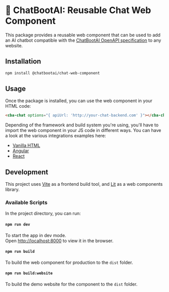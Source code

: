 # 🤖 ChatBootAI: Reusable Chat Web Component

This package provides a reusable web component that can be used to add an AI chatbot compatible with the [ChatBootAI OpenAPI specification](https://editor.swagger.io/?url=https://raw.githubusercontent.com/ChatBootAI/chatbootai-openapi/main/openapi.yml) to any website.

## Installation

```bash
npm install @chatbootai/chat-web-component
```

## Usage

Once the package is installed, you can use the web component in your HTML code:

```html
<cba-chat options="{ apiUrl: 'http://your-chat-backend.com' }"></cba-chat>
```

Depending of the framework and build system you're using, you'll have to import the web component in your JS code in different ways. You can have a look at the various integrations examples here:

- [Vanilla HTML](https://github.com/ChatBootAI/chatbootai-ui/tree/main/packages/static-html)
- [Angular](https://github.com/ChatBootAI/chatbootai-ui/tree/main/packages/angular)
- [React](https://github.com/ChatBootAI/chatbootai-ui/tree/main/packages/react)

## Development

This project uses [Vite](https://vitejs.dev/) as a frontend build tool, and [Lit](https://lit.dev/) as a web components library.

### Available Scripts

In the project directory, you can run:

#### `npm run dev`

To start the app in dev mode.\
Open [http://localhost:8000](http://localhost:8000) to view it in the browser.

#### `npm run build`

To build the web component for production to the `dist` folder.

#### `npm run build:website`

To build the demo website for the component to the `dist` folder.
